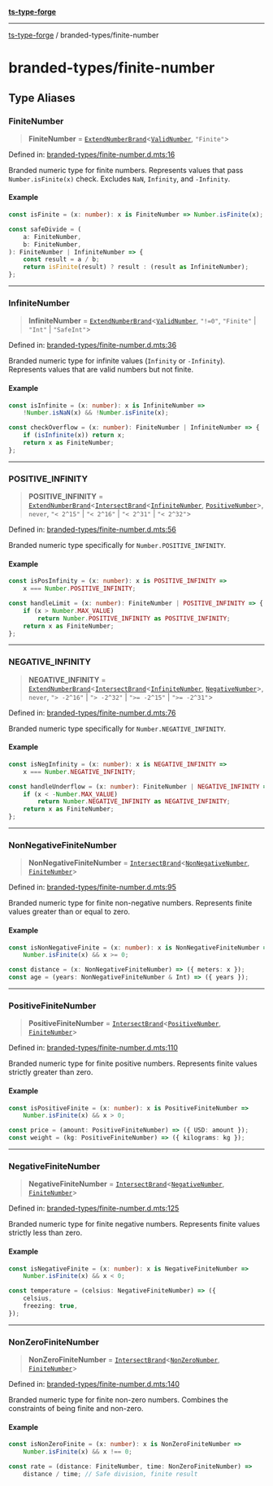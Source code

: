 [**ts-type-forge**](../README.md)

---

[ts-type-forge](../README.md) / branded-types/finite-number

# branded-types/finite-number

## Type Aliases

### FiniteNumber

> **FiniteNumber** = [`ExtendNumberBrand`](brand/namespaces/TSTypeForgeInternals/README.md#extendnumberbrand)\<[`ValidNumber`](core.md#validnumber), `"Finite"`\>

Defined in: [branded-types/finite-number.d.mts:16](https://github.com/noshiro-pf/ts-type-forge/blob/main/src/branded-types/finite-number.d.mts#L16)

Branded numeric type for finite numbers.
Represents values that pass `Number.isFinite(x)` check.
Excludes `NaN`, `Infinity`, and `-Infinity`.

#### Example

```ts
const isFinite = (x: number): x is FiniteNumber => Number.isFinite(x);

const safeDivide = (
    a: FiniteNumber,
    b: FiniteNumber,
): FiniteNumber | InfiniteNumber => {
    const result = a / b;
    return isFinite(result) ? result : (result as InfiniteNumber);
};
```

---

### InfiniteNumber

> **InfiniteNumber** = [`ExtendNumberBrand`](brand/namespaces/TSTypeForgeInternals/README.md#extendnumberbrand)\<[`ValidNumber`](core.md#validnumber), `"!=0"`, `"Finite"` \| `"Int"` \| `"SafeInt"`\>

Defined in: [branded-types/finite-number.d.mts:36](https://github.com/noshiro-pf/ts-type-forge/blob/main/src/branded-types/finite-number.d.mts#L36)

Branded numeric type for infinite values (`Infinity` or `-Infinity`).
Represents values that are valid numbers but not finite.

#### Example

```ts
const isInfinite = (x: number): x is InfiniteNumber =>
    !Number.isNaN(x) && !Number.isFinite(x);

const checkOverflow = (x: number): FiniteNumber | InfiniteNumber => {
    if (isInfinite(x)) return x;
    return x as FiniteNumber;
};
```

---

### POSITIVE_INFINITY

> **POSITIVE_INFINITY** = [`ExtendNumberBrand`](brand/namespaces/TSTypeForgeInternals/README.md#extendnumberbrand)\<[`IntersectBrand`](brand/README.md#intersectbrand)\<[`InfiniteNumber`](#infinitenumber), [`PositiveNumber`](core.md#positivenumber)\>, `never`, `"< 2^15"` \| `"< 2^16"` \| `"< 2^31"` \| `"< 2^32"`\>

Defined in: [branded-types/finite-number.d.mts:56](https://github.com/noshiro-pf/ts-type-forge/blob/main/src/branded-types/finite-number.d.mts#L56)

Branded numeric type specifically for `Number.POSITIVE_INFINITY`.

#### Example

```ts
const isPosInfinity = (x: number): x is POSITIVE_INFINITY =>
    x === Number.POSITIVE_INFINITY;

const handleLimit = (x: number): FiniteNumber | POSITIVE_INFINITY => {
    if (x > Number.MAX_VALUE)
        return Number.POSITIVE_INFINITY as POSITIVE_INFINITY;
    return x as FiniteNumber;
};
```

---

### NEGATIVE_INFINITY

> **NEGATIVE_INFINITY** = [`ExtendNumberBrand`](brand/namespaces/TSTypeForgeInternals/README.md#extendnumberbrand)\<[`IntersectBrand`](brand/README.md#intersectbrand)\<[`InfiniteNumber`](#infinitenumber), [`NegativeNumber`](core.md#negativenumber)\>, `never`, `"> -2^16"` \| `"> -2^32"` \| `">= -2^15"` \| `">= -2^31"`\>

Defined in: [branded-types/finite-number.d.mts:76](https://github.com/noshiro-pf/ts-type-forge/blob/main/src/branded-types/finite-number.d.mts#L76)

Branded numeric type specifically for `Number.NEGATIVE_INFINITY`.

#### Example

```ts
const isNegInfinity = (x: number): x is NEGATIVE_INFINITY =>
    x === Number.NEGATIVE_INFINITY;

const handleUnderflow = (x: number): FiniteNumber | NEGATIVE_INFINITY => {
    if (x < -Number.MAX_VALUE)
        return Number.NEGATIVE_INFINITY as NEGATIVE_INFINITY;
    return x as FiniteNumber;
};
```

---

### NonNegativeFiniteNumber

> **NonNegativeFiniteNumber** = [`IntersectBrand`](brand/README.md#intersectbrand)\<[`NonNegativeNumber`](core.md#nonnegativenumber), [`FiniteNumber`](#finitenumber)\>

Defined in: [branded-types/finite-number.d.mts:95](https://github.com/noshiro-pf/ts-type-forge/blob/main/src/branded-types/finite-number.d.mts#L95)

Branded numeric type for finite non-negative numbers.
Represents finite values greater than or equal to zero.

#### Example

```ts
const isNonNegativeFinite = (x: number): x is NonNegativeFiniteNumber =>
    Number.isFinite(x) && x >= 0;

const distance = (x: NonNegativeFiniteNumber) => ({ meters: x });
const age = (years: NonNegativeFiniteNumber & Int) => ({ years });
```

---

### PositiveFiniteNumber

> **PositiveFiniteNumber** = [`IntersectBrand`](brand/README.md#intersectbrand)\<[`PositiveNumber`](core.md#positivenumber), [`FiniteNumber`](#finitenumber)\>

Defined in: [branded-types/finite-number.d.mts:110](https://github.com/noshiro-pf/ts-type-forge/blob/main/src/branded-types/finite-number.d.mts#L110)

Branded numeric type for finite positive numbers.
Represents finite values strictly greater than zero.

#### Example

```ts
const isPositiveFinite = (x: number): x is PositiveFiniteNumber =>
    Number.isFinite(x) && x > 0;

const price = (amount: PositiveFiniteNumber) => ({ USD: amount });
const weight = (kg: PositiveFiniteNumber) => ({ kilograms: kg });
```

---

### NegativeFiniteNumber

> **NegativeFiniteNumber** = [`IntersectBrand`](brand/README.md#intersectbrand)\<[`NegativeNumber`](core.md#negativenumber), [`FiniteNumber`](#finitenumber)\>

Defined in: [branded-types/finite-number.d.mts:125](https://github.com/noshiro-pf/ts-type-forge/blob/main/src/branded-types/finite-number.d.mts#L125)

Branded numeric type for finite negative numbers.
Represents finite values strictly less than zero.

#### Example

```ts
const isNegativeFinite = (x: number): x is NegativeFiniteNumber =>
    Number.isFinite(x) && x < 0;

const temperature = (celsius: NegativeFiniteNumber) => ({
    celsius,
    freezing: true,
});
```

---

### NonZeroFiniteNumber

> **NonZeroFiniteNumber** = [`IntersectBrand`](brand/README.md#intersectbrand)\<[`NonZeroNumber`](core.md#nonzeronumber), [`FiniteNumber`](#finitenumber)\>

Defined in: [branded-types/finite-number.d.mts:140](https://github.com/noshiro-pf/ts-type-forge/blob/main/src/branded-types/finite-number.d.mts#L140)

Branded numeric type for finite non-zero numbers.
Combines the constraints of being finite and non-zero.

#### Example

```ts
const isNonZeroFinite = (x: number): x is NonZeroFiniteNumber =>
    Number.isFinite(x) && x !== 0;

const rate = (distance: FiniteNumber, time: NonZeroFiniteNumber) =>
    distance / time; // Safe division, finite result
```
